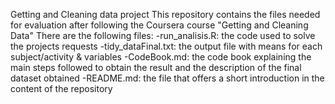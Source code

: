 Getting and Cleaning data project
This repository contains the files needed for evaluation after following the Coursera course "Getting and Cleaning Data"
There are the following files:
-run_analisis.R: the code used to solve the projects requests
-tidy_dataFinal.txt: the output file with means for each subject/activity & variables
-CodeBook.md: the code book explaining the main steps followed to obtain the result and the description of the final dataset obtained
-README.md: the file that offers a short introduction in the content of the repository

